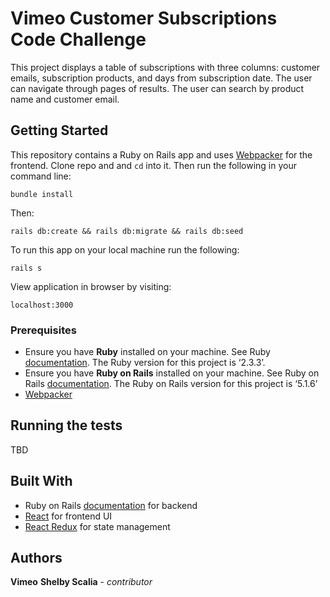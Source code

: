 # Vimeo Customer Subscriptions Code Challenge

This project displays a table of subscriptions with three columns: customer emails, subscription products, and days from subscription	date. The user can navigate through pages of results. The user can search by product name and customer email. 	

## Getting Started

This repository contains a Ruby on Rails app and uses [Webpacker](https://github.com/rails/webpacker)
 for the frontend. Clone repo and and `cd` into it. Then run the following in your command line:

`bundle install`

Then:

`rails db:create && rails db:migrate && rails db:seed`

To run this app on your local machine run the following:

`rails s`

View application in browser by visiting:

`localhost:3000`

### Prerequisites

  * Ensure you have **Ruby** installed on your machine. See Ruby [documentation](https://www.ruby-lang.org/en/documentation/installation/). The Ruby version for this project is ‘2.3.3’.
  * Ensure you have **Ruby on Rails** installed on your machine. See Ruby on Rails [documentation](https://guides.rubyonrails.org/v5.0/getting_started.html). The Ruby on Rails version for this project is ‘5.1.6’
  * [Webpacker](https://github.com/rails/webpacker)

## Running the tests

TBD

## Built With
  * Ruby on Rails [documentation](https://guides.rubyonrails.org/v5.0/getting_started.html) for backend
  * [React](https://reactjs.org/docs/getting-started.html) for frontend UI
  * [React Redux](https://redux.js.org/basics/usage-with-react) for state management

## Authors

**Vimeo**
**Shelby Scalia** - *contributor*
